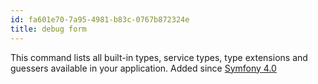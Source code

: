 ```yaml
---
id: fa601e70-7a95-4981-b83c-0767b872324e
title: debug form
---
```


This command lists all built-in types, service types, type extensions
and guessers available in your application. Added since [Symfony
4.0](20201109140137-symfony_4_0)
